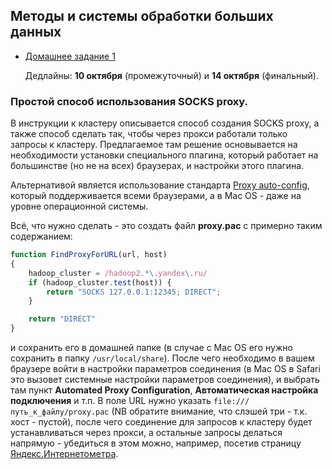 ## Методы и системы обработки больших данных

  * [Домашнее задание 1](hw1/README.md)

    Дедлайны: **10 октября** (промежуточный) и **14 октября** (финальный).

### Простой способ использования SOCKS proxy.

В инструкции к кластеру описывается способ создания SOCKS proxy, а также способ сделать так, чтобы через прокси работали только запросы к кластеру. Предлагаемое там решение основывается на необходимости установки специального плагина, который работает на большинстве (но не на всех) браузерах, и настройки этого плагина.

Альтернативой является использование стандарта [Proxy auto-config](https://en.wikipedia.org/wiki/Proxy_auto-config), который поддерживается всеми браузерами, а в Mac OS - даже на уровне операционной системы.

Всё, что нужно сделать - это создать файл **proxy.pac** с примерно таким содержанием:

```js
function FindProxyForURL(url, host)
{
	hadoop_cluster = /hadoop2.*\.yandex\.ru/
	if (hadoop_cluster.test(host)) {
		return "SOCKS 127.0.0.1:12345; DIRECT";
	}

	return "DIRECT"
}
```

и сохранить его в домашней папке (в случае с Mac OS его нужно сохранить в папку `/usr/local/share`). После чего необходимо в вашем браузере войти в настройки параметров соединения (в Mac OS в Safari это вызовет системные настройки параметров соединения), и выбрать там пункт **Automated Proxy Configuration**, **Автоматическая настройка подключения** и т.п. В поле URL нужно указать `file:///путь_к_файлу/proxy.pac` (NB обратите внимание, что слэшей три - т.к. хост - пустой), после чего соединение для запросов к кластеру будет устанавливаться через прокси, а остальные запросы делаться напрямую - убедиться в этом можно, например, посетив страницу [Яндекс.Интернетометра](http://yandex.ru/internet).
